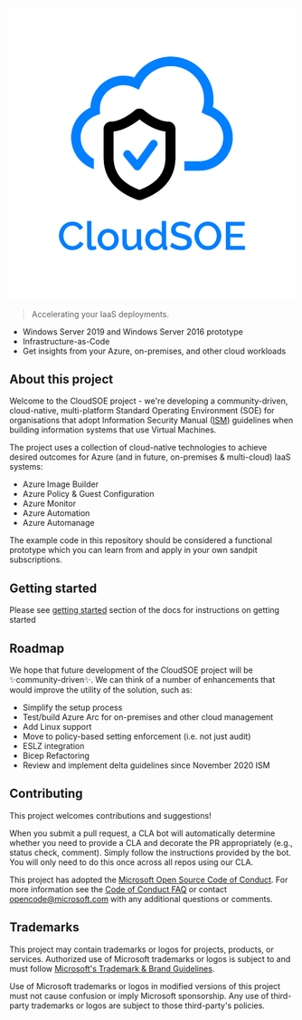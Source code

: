 ![logo](docs/_media/logo.png ':size=200x204')

> Accelerating your IaaS deployments.

- Windows Server 2019 and Windows Server 2016 prototype
- Infrastructure-as-Code 
- Get insights from your Azure, on-premises, and other cloud workloads

## About this project

Welcome to the CloudSOE project - we're developing a community-driven, cloud-native, multi-platform Standard Operating Environment (SOE) for organisations that adopt Information Security Manual ([ISM](https://www.cyber.gov.au/acsc/view-all-content/ism)) guidelines when building information systems that use Virtual Machines.

The project uses a collection of cloud-native technologies to achieve desired outcomes for Azure (and in future, on-premises & multi-cloud) IaaS systems:

- Azure Image Builder
- Azure Policy & Guest Configuration
- Azure Monitor 
- Azure Automation
- Azure Automanage

The example code in this repository should be considered a functional prototype which you can learn from and apply in your own sandpit subscriptions.

## Getting started

Please see [getting started](https://github.com/Azure/ausgovcaf-cloudsoe/docs/index.html) section of the docs for instructions on getting started

## Roadmap
We hope that future development of the CloudSOE project will be ✨community-driven✨. We can think of a number of enhancements that would improve the utility of the solution, such as:

- Simplify the setup process
- Test/build Azure Arc for on-premises and other cloud management
- Add Linux support
- Move to policy-based setting enforcement (i.e. not just audit)
- ESLZ integration
- Bicep Refactoring
- Review and implement delta guidelines since November 2020 ISM

## Contributing

This project welcomes contributions and suggestions!

When you submit a pull request, a CLA bot will automatically determine whether you need to provide
a CLA and decorate the PR appropriately (e.g., status check, comment). Simply follow the instructions
provided by the bot. You will only need to do this once across all repos using our CLA.

This project has adopted the [Microsoft Open Source Code of Conduct](https://opensource.microsoft.com/codeofconduct/).
For more information see the [Code of Conduct FAQ](https://opensource.microsoft.com/codeofconduct/faq/) or
contact [opencode@microsoft.com](mailto:opencode@microsoft.com) with any additional questions or comments.

## Trademarks

This project may contain trademarks or logos for projects, products, or services. Authorized use of Microsoft trademarks or logos is subject to and must follow 
[Microsoft's Trademark & Brand Guidelines](https://www.microsoft.com/en-us/legal/intellectualproperty/trademarks/usage/general).

Use of Microsoft trademarks or logos in modified versions of this project must not cause confusion or imply Microsoft sponsorship.
Any use of third-party trademarks or logos are subject to those third-party's policies.
